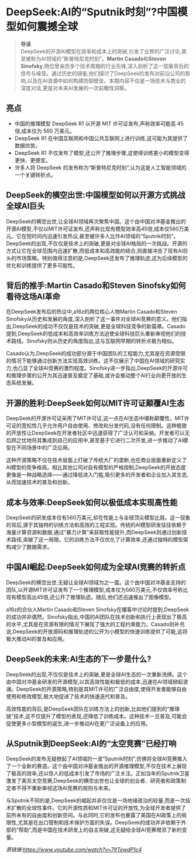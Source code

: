 # DeepSeek:AI的“Sputnik时刻”?中国模型如何震撼全球

>**导读**  
DeepSeek的开源AI模型在效率和成本上的突破,引发了业界的广泛讨论,甚至被称为AI领域的“斯普特尼克时刻”。**Martin Casado**和**Steven Sinofsky**,两位曾亲历多个技术周期的行业先锋,深入剖析了这一现象背后的信号与噪音。通过历史的镜鉴,他们探讨了DeepSeek的发布对前沿公司的影响,以及在AI浪潮中如何构建防御壁垒。本期内容不仅是一场技术与商业的深度对话,更是对未来AI发展的一次前瞻性洞察。

## 亮点
- 中国的推理模型 DeepSeek R1 以开源 MIT 许可证发布,声称效率可能高 45 倍,成本仅为 560 万美元。  
- DeepSeek R1 在中国互联网和中国公共互联网上进行训练,这可能为其提供了数据优势。  
- DeepSeek R1 不仅发布了模型,还公开了推理步骤,这使得训练更小的模型变得更快、更便宜。  
- 许多人将 DeepSeek 的发布称为“斯普特尼克时刻”,认为这是人工智能领域的一个关键转折点。

## DeepSeek的横空出世:中国模型如何以开源方式挑战全球AI巨头
DeepSeek的横空出世,让全球AI领域再次聚焦中国。这个由中国对冲基金推出的开源AI模型,不仅以MIT许可证发布,还声称比现有模型效率高45倍,成本仅560万美元。它在短时间内迅速引发热议,甚至被许多人比作AI领域的“Sputnik时刻”。DeepSeek的出现,不仅仅是技术上的突破,更是对全球AI格局的一次挑战。开源的方式让它在全球范围内迅速扩散,而低成本和高效能的结合,则直接冲击了现有AI巨头的市场策略。特别值得注意的是,DeepSeek还发布了推理轨迹,这为后续模型的优化和训练提供了更多可能性。

## 背后的推手:Martin Casado和Steven Sinofsky如何看待这场AI革命
在DeepSeek发布后的热议中,a16z的两位核心人物Martin Casado和Steven Sinofsky从历史和发展的角度,深入剖析了这一事件对全球AI竞赛的意义。他们指出,DeepSeek的成功不仅仅是技术的突破,更是全球科技竞争的新篇章。Casado提到,DeepSeek的低成本和高效率训练方法迫使全球科技巨头重新审视他们的技术路线。Sinofsky则从历史的角度指出,这与互联网早期的转折点极为相似。

Casado认为,DeepSeek的成功部分源于中国团队的工程能力,尤其是在资源受限的情况下能够通过创新方法实现高效训练。这不仅展示了中国在AI领域的研究实力,也凸显了全球AI竞赛的激烈程度。Sinofsky进一步指出,DeepSeek的开源许可和推理步骤的公开为其迅速普及奠定了基础,或许会推动整个AI行业向更开放的生态系统发展。

## 开源的胜利:DeepSeek如何以MIT许可证颠覆AI生态
DeepSeek的开源许可证采用了MIT许可证,这一点在AI生态中堪称颠覆性。MIT许可证的宽松性几乎允许用户自由使用、修改和分发代码,没有任何限制。这种极致的开放性让DeepSeek在开发者社区中迅速获得了广泛认可和采纳。开发者可以无后顾之忧地将其集成到自己的应用中,甚至基于它进行二次开发,进一步推动了AI模型在不同场景中的广泛应用。

这种开源策略不仅在技术层面上打破了传统大厂的垄断,也在商业层面重新定义了AI模型的竞争格局。相比其他公司对自有模型的严格控制,DeepSeek的开放态度更像是一种战略选择——通过降低进入门槛,吸引更多的开发者和企业加入其生态,从而加速技术的普及和创新。

## 成本与效率:DeepSeek如何以极低成本实现高性能
DeepSeek的研发成本仅有560万美元,却在性能上与全球顶尖模型比肩。这一现象的背后,源于其独特的训练方法和高效的工程实现。传统的AI模型研发往往依赖于海量计算资源和数据,通过“暴力计算”来获取性能提升,而DeepSeek则通过创新技术路径,突破了这一局限。它的训练方法不仅优化了计算效率,还通过独特的模型架构减少了数据需求。

## 中国AI崛起:DeepSeek如何成为全球AI竞赛的转折点
DeepSeek的横空出世,无疑让全球AI领域为之一震。这个由中国对冲基金支持的团队,以开源MIT许可证发布了一个推理模型,成本仅为560万美元,不仅效率号称比现有模型高出45倍,还公开了推理轨迹。随后,他们还迅速推出了图像模型。

a16z的合伙人Martin Casado和Steven Sinofsky在播客中讨论时提到,DeepSeek的成功并非偶然。Sinofsky指出,中国的AI团队在技术创新和执行上表现出了极高的水平,尤其是在资源有限的情况下展现了强大的工程约束能力。Casado则补充说,DeepSeek的开放源码和推理轨迹的公开为小模型的快速训练提供了可能,这将极大推动AI的普及和应用。

## DeepSeek的未来:AI生态的下一步是什么?
DeepSeek的出现,不仅仅是技术上的突破,更是全球AI生态的一次重新洗牌。这个由中国对冲基金研发的开源模型,以其高效性能和极低的成本,迅速在AI领域掀起波澜。DeepSeek的开源策略,特别是其MIT许可的广泛自由度,使得开发者能够自由使用和修改模型,极大地促进了技术的快速迭代和普及。

高效性能的背后,是DeepSeek团队在训练方法上的创新,比如他们提到的“推理链”技术,这不仅提升了模型的表现,还降低了训练成本。这种技术一旦普及,可能会促使更多小型模型的诞生,进一步推动AI在更广泛设备上的应用。

## 从Sputnik到DeepSeek:AI的“太空竞赛”已经打响
DeepSeek的发布无疑掀起了AI领域的一波“Sputnik时刻”,仿佛将全球AI竞赛推入了一个全新的赛道。这个由中国对冲基金推出的开源推理模型,不仅在技术上展现了极高的效率,还以惊人的低成本引发了市场的广泛关注。正如当年的Sputnik卫星激发了美苏太空竞赛,DeepSeek的横空出世也让全球的创业者、研究者和政策制定者不得不重新审视这场AI竞赛的规则与未来。

与Sputnik不同的是,DeepSeek的崛起并非仅仅是一场地缘政治的较量,而是一次技术扩散的全球性事件。它的开源性质和MIT许可证的开放性,为全球开发者提供了前所未有的自由度和创新空间。与此同时,它的发布也暴露了美国在AI政策上的局限性,尤其是在出口管制和技术保护方面的失误。DeepSeek的成功并非依赖于外部的“帮助”,而是中国在技术研发上的自主突破,这无疑给全球AI竞赛增添了新的变量。

_原链接:https://www.youtube.com/watch?v=7lfTewdP1c4_